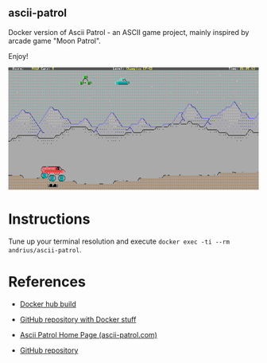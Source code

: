 ascii-patrol
------------

Docker version of Ascii Patrol - an ASCII game project, mainly inspired by arcade game "Moon Patrol".


Enjoy!


![Ascii Patrol](./doc/media/ascii-patrol.gif)


# Instructions

Tune up your terminal resolution and execute `docker exec -ti --rm andrius/ascii-patrol`.


# References

- [Docker hub build](https://hub.docker.com/r/andrius/ascii-patrol)
- [GitHub repository with Docker stuff](https://github.com/andrius/ascii-patrol)


- [Ascii Patrol Home Page (ascii-patrol.com)](http://ascii-patrol.com)
- [GitHub repository](https://github.com/msokalski/ascii-patrol)

